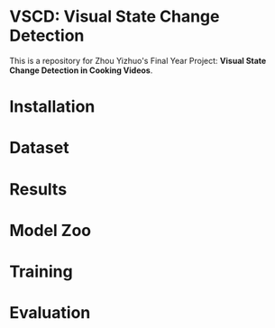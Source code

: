 **VSCD**: Visual State Change Detection
========
This is a repository for Zhou Yizhuo's Final Year Project: **Visual State Change Detection in Cooking Videos**.

# Installation

# Dataset

# Results

# Model Zoo

# Training

# Evaluation

